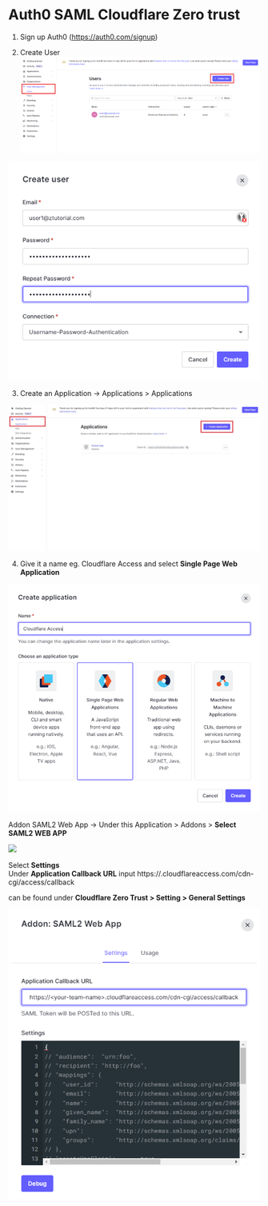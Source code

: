 # Auth0 SAML Cloudflare Zero trust

1. Sign up Auth0 (https://auth0.com/signup)

2. Create User
![](./1.usermanagement.png)

![](./2.createuser.png)

3. Create an Application → Applications > Applications

![](./3.application.jpg)

4. Give it a name eg. Cloudflare Access and select **Single Page Web Application**

![](./4.cloudflareaccess.png)


Addon SAML2 Web App → Under this Application > Addons > **Select SAML2 WEB APP**

![](./4.SAML2.png)


Select **Settings** \
Under **Application Callback URL** input  https://<your-team-name>.cloudflareaccess.com/cdn-cgi/access/callback

<your-team-name> can be found under **Cloudflare Zero Trust > Setting > General Settings**

![](./6.callback.png)
